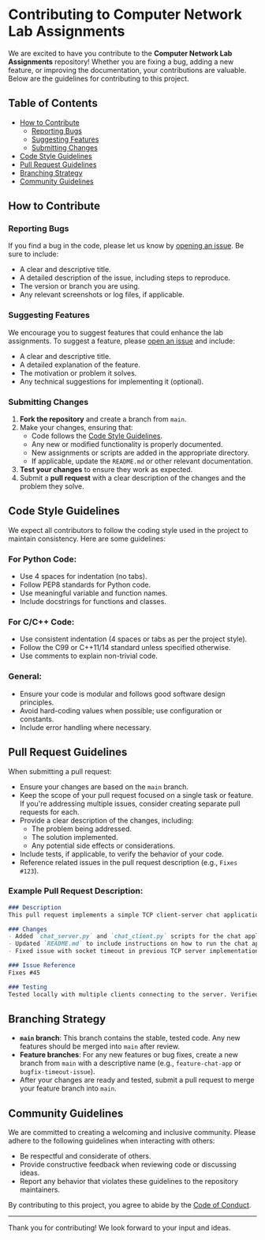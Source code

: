 
# Contributing to Computer Network Lab Assignments

We are excited to have you contribute to the **Computer Network Lab Assignments** repository! Whether you are fixing a bug, adding a new feature, or improving the documentation, your contributions are valuable. Below are the guidelines for contributing to this project.

## Table of Contents

- [How to Contribute](#how-to-contribute)
  - [Reporting Bugs](#reporting-bugs)
  - [Suggesting Features](#suggesting-features)
  - [Submitting Changes](#submitting-changes)
- [Code Style Guidelines](#code-style-guidelines)
- [Pull Request Guidelines](#pull-request-guidelines)
- [Branching Strategy](#branching-strategy)
- [Community Guidelines](#community-guidelines)

## How to Contribute

### Reporting Bugs

If you find a bug in the code, please let us know by [opening an issue](https://github.com/arya2004/computer-networks/issues). Be sure to include:

- A clear and descriptive title.
- A detailed description of the issue, including steps to reproduce.
- The version or branch you are using.
- Any relevant screenshots or log files, if applicable.

### Suggesting Features

We encourage you to suggest features that could enhance the lab assignments. To suggest a feature, please [open an issue](https://github.com/arya2004/computer-networks/issues) and include:

- A clear and descriptive title.
- A detailed explanation of the feature.
- The motivation or problem it solves.
- Any technical suggestions for implementing it (optional).

### Submitting Changes

1. **Fork the repository** and create a branch from `main`.
2. Make your changes, ensuring that:
   - Code follows the [Code Style Guidelines](#code-style-guidelines).
   - Any new or modified functionality is properly documented.
   - New assignments or scripts are added in the appropriate directory.
   - If applicable, update the `README.md` or other relevant documentation.
3. **Test your changes** to ensure they work as expected.
4. Submit a **pull request** with a clear description of the changes and the problem they solve.

## Code Style Guidelines

We expect all contributors to follow the coding style used in the project to maintain consistency. Here are some guidelines:

### For Python Code:
- Use 4 spaces for indentation (no tabs).
- Follow PEP8 standards for Python code.
- Use meaningful variable and function names.
- Include docstrings for functions and classes.

### For C/C++ Code:
- Use consistent indentation (4 spaces or tabs as per the project style).
- Follow the C99 or C++11/14 standard unless specified otherwise.
- Use comments to explain non-trivial code.

### General:
- Ensure your code is modular and follows good software design principles.
- Avoid hard-coding values when possible; use configuration or constants.
- Include error handling where necessary.

## Pull Request Guidelines

When submitting a pull request:

- Ensure your changes are based on the `main` branch.
- Keep the scope of your pull request focused on a single task or feature. If you're addressing multiple issues, consider creating separate pull requests for each.
- Provide a clear description of the changes, including:
  - The problem being addressed.
  - The solution implemented.
  - Any potential side effects or considerations.
- Include tests, if applicable, to verify the behavior of your code.
- Reference related issues in the pull request description (e.g., `Fixes #123`).

### Example Pull Request Description:

```markdown
### Description
This pull request implements a simple TCP client-server chat application. The server can handle multiple clients simultaneously using threading.

### Changes
- Added `chat_server.py` and `chat_client.py` scripts for the chat application.
- Updated `README.md` to include instructions on how to run the chat application.
- Fixed issue with socket timeout in previous TCP server implementation.

### Issue Reference
Fixes #45

### Testing
Tested locally with multiple clients connecting to the server. Verified that the server correctly handles messages and client disconnections.
```

## Branching Strategy

- **`main` branch**: This branch contains the stable, tested code. Any new features should be merged into `main` after review.
- **Feature branches**: For any new features or bug fixes, create a new branch from `main` with a descriptive name (e.g., `feature-chat-app` or `bugfix-timeout-issue`).
- After your changes are ready and tested, submit a pull request to merge your feature branch into `main`.

## Community Guidelines

We are committed to creating a welcoming and inclusive community. Please adhere to the following guidelines when interacting with others:

- Be respectful and considerate of others.
- Provide constructive feedback when reviewing code or discussing ideas.
- Report any behavior that violates these guidelines to the repository maintainers.

By contributing to this project, you agree to abide by the [Code of Conduct](https://github.com/arya2004/computer-networks/code-of-conduct).

---

Thank you for contributing! We look forward to your input and ideas.
